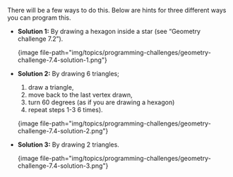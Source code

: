 There will be a few ways to do this. Below are hints for three different ways you can program this.

  -   **Solution 1:** By drawing a hexagon inside a star (see “Geometry challenge 7.2”).

      {image file-path="img/topics/programming-challenges/geometry-challenge-7.4-solution-1.png"}

  -   **Solution 2:** By drawing 6 triangles;

      1.  draw a triangle,
      2.  move back to the last vertex drawn,
      3.  turn 60 degrees (as if you are drawing a hexagon)
      4.  repeat steps 1-3 6 times).

      {image file-path="img/topics/programming-challenges/geometry-challenge-7.4-solution-2.png"}


  -   **Solution 3:** By drawing 2 triangles.

      {image file-path="img/topics/programming-challenges/geometry-challenge-7.4-solution-3.png"}
